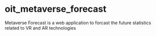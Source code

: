 # oit_metaverse_forecast
Metaverse Forecast is a web application to forcast the future statistics related to VR and AR technologies
